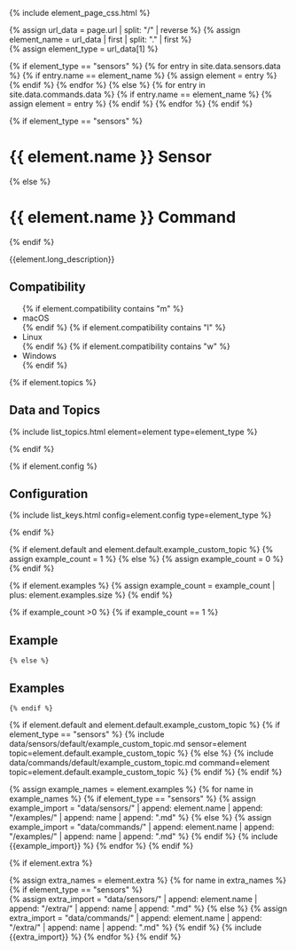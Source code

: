 {% include element_page_css.html %}

{% assign url_data = page.url | split: "/" | reverse %}
{% assign element_name = url_data | first | split: "." | first %}  
{% assign element_type = url_data[1] %}  


{% if element_type == "sensors" %}
{% for entry in site.data.sensors.data %}
    {% if entry.name == element_name %}
        {% assign element = entry %}
    {% endif %}
{% endfor %}
{% else %}
{% for entry in site.data.commands.data %}
    {% if entry.name == element_name %}
        {% assign element = entry %}
    {% endif %}
{% endfor %}
{% endif %}

{% if element_type == "sensors" %}
# {{ element.name }} Sensor
{% else %}
# {{ element.name }} Command
{% endif %}

{{element.long_description}}

## Compatibility

<div class="compatibility">
<ul>
{% if element.compatibility contains "m" %}
<li>macOS</li>
{% endif %}
{% if element.compatibility contains "l" %}
<li>Linux</li>
{% endif %}
{% if element.compatibility contains "w" %}
<li>Windows</li>
{% endif %}
</ul>
</div>

{% if element.topics %}
## Data and Topics

{% include list_topics.html element=element type=element_type %}
    
{% endif %}

{% if element.config %}
## Configuration

{% include list_keys.html config=element.config type=element_type %}

{% endif %}


{% if element.default and element.default.example_custom_topic %}
    {% assign example_count = 1 %}
{% else %}
    {% assign example_count = 0 %}
{% endif %} 

{% if element.examples %}
    {% assign example_count = example_count | plus: element.examples.size %}
{% endif %} 

{% if example_count >0 %}
    {% if example_count == 1 %}
## Example
    {% else %}
## Examples
    {% endif %} 
 
{% if element.default and element.default.example_custom_topic %}
{% if element_type == "sensors" %}
{% include data/sensors/default/example_custom_topic.md sensor=element topic=element.default.example_custom_topic %}
{% else %}
{% include data/commands/default/example_custom_topic.md command=element topic=element.default.example_custom_topic %}
{% endif %}
{% endif %}

{% assign example_names = element.examples %}
    {% for name in example_names %}
    {% if element_type == "sensors" %}
        {% assign example_import = "data/sensors/" | append: element.name | append: "/examples/" | append: name | append: ".md" %}
    {% else %}
        {% assign example_import = "data/commands/" | append: element.name | append: "/examples/" | append: name | append: ".md" %}
    {% endif %}
{% include {{example_import}} %}
    {% endfor %}
{% endif %} 


{% if element.extra %}
 
{% assign extra_names = element.extra %}
    {% for name in extra_names %}
        {% if element_type == "sensors" %}    
        {% assign extra_import = "data/sensors/" | append: element.name | append: "/extra/" | append: name | append: ".md" %}
        {% else %}
        {% assign extra_import = "data/commands/" | append: element.name | append: "/extra/" | append: name | append: ".md" %}
    {% endif %}
{% include {{extra_import}} %}
    {% endfor %}
{% endif %}



